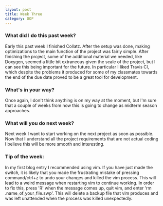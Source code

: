 ```yaml
---
layout: post
title: Week Three
category: OOP
---
```


### What did I do this past week?
Early this past week I finished Collatz. After the setup was done, making optimizations to the main function of the project was fairly simple. After finishing the project, some of the additional material we needed, like Doxygen, seemed a little bit extraneous given the scale of the project, but I can see this being important for the future. In particular I liked Travis CI, which despite the problems it produced for some of my classmates towards the end of the due date proved to be a great tool for development.

### What's in your way?
Once again, I don't think anything is on my way at the moment, but I'm sure that a couple of weeks from now this is going to change as midterm season approaches.

### What will you do next week?
Next week I want to start working on the next project as soon as possible. Now that I understand all the project requirements that are not actual coding I believe this will be more smooth and interesting.

### Tip of the week:
In my first blog entry I recommended using vim. If you have just made the switch, it is likely that you made the frustrating mistake of pressing command/ctrl+z to undo your changes and killed the vim process. This will lead to a weird message when restarting vim to continue working. In order to fix this, press 'R' when the message comes up, quit vim, and enter 'rm .name_of_your_file.swp'. This will delete a backup file that vim produces and was left unattended when the process was killed unexpectedly.
